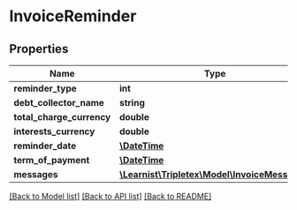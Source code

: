 # InvoiceReminder

## Properties
Name | Type | Description | Notes
------------ | ------------- | ------------- | -------------
**reminder_type** | **int** |  | [optional] 
**debt_collector_name** | **string** |  | [optional] 
**total_charge_currency** | **double** |  | [optional] 
**interests_currency** | **double** |  | [optional] 
**reminder_date** | [**\DateTime**](\DateTime.md) |  | [optional] 
**term_of_payment** | [**\DateTime**](\DateTime.md) |  | [optional] 
**messages** | [**\Learnist\Tripletex\Model\InvoiceMessage[]**](InvoiceMessage.md) |  | [optional] 

[[Back to Model list]](../../README.md#documentation-for-models) [[Back to API list]](../../README.md#documentation-for-api-endpoints) [[Back to README]](../../README.md)

